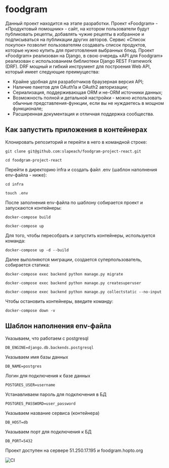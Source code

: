# foodgram
Данный проект находится на этапе разработки.
Проект «Foodgram» - «Продуктовый помощник» - сайт, на котором пользователи будут публиковать рецепты, добавлять чужие рецепты в избранное и подписываться на публикации других авторов. Сервис «Список покупок» позволит пользователям создавать список продуктов, которые нужно купить для приготовления выбранных блюд.
Проект «Foodgram» реализован на Django, в свою очередь «API для Foodgram» реализован с использованием библиотеки Django REST Framework (DRF).
DRF мощный и гибкий инструмент для построения Web API, который имеет следующие преимущества:
* Крайне удобная для разработчиков браузерная версия API;
* Наличие пакетов для OAuth1a и OAuth2 авторизации;
* Сериализация, поддерживающая ORM и не-ORM источники данных;
* Возможность полной и детальной настройки - можно использовать обычные представления-функции, если вы не нуждаетесь в мощном функционале;
* Расширенная документация и отличная поддержка сообщества.<br/>


## **Как запустить приложения в контейнерах**
Клонировать репозиторий и перейти в него в командной строке:
```
git clone git@github.com:slapeach/foodgram-project-react.git
```
```
cd foodgram-project-react
```
Перейти в директорию infra и создать файл .env (шаблон наполнения env-файла - ниже):
```
cd infra
```
```
touch .env
```
После заполнения env-файла по шаблону собирается проект и запускаются контейнеры:
```
docker-compose build
```
```
docker-compose up
```
Для того, чтобы пересобрать и запустить контейнеры, используется команда:
```
docker-compose up -d --build
```
Далее выполняются миграции, создается суперпользователь, собирается статика:
```
docker-compose exec backend python manage.py migrate
```
```
docker-compose exec backend python manage.py createsuperuser
```
```
docker-compose exec backend python manage.py collectstatic --no-input
```
Чтобы остановить контейнеры, введите команду:
```
docker-compose down -v
```


## **Шаблон наполнения env-файла**
Указываем, что работаем с postgresql
```
DB_ENGINE=django.db.backends.postgresql
```
Указываем имя базы данных
```
DB_NAME=postgres
```
Логин для подключения к базе данных
```
POSTGRES_USER=username
```
Устанавливаем пароль для подключения в БД
```
POSTGRES_PASSWORD=user_password
```
Указываем название сервиса (контейнера)
```
DB_HOST=db
```
Указываем порт для подключения к БД
```
DB_PORT=5432
```


Проект доступен на сервере 51.250.17.195 и foodgram.hopto.org

![CI](https://github.com/slapeach/foodgram-project-react/actions/workflows/foodgram_workflow.yml/badge.svg)
